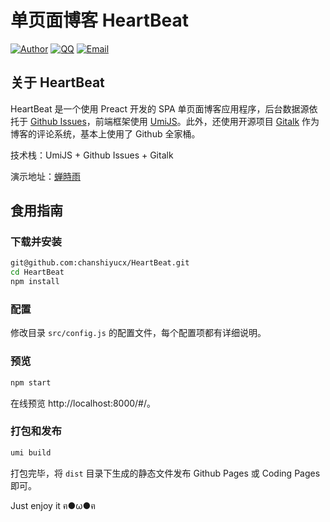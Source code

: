 # 单页面博客 HeartBeat
[![Author](https://img.shields.io/badge/author-chanshiyucx-blue.svg?style=flat-square)](https://chanshiyu.com)
[![QQ](https://img.shields.io/badge/QQ-1124590931-blue.svg?style=flat-square)](http://wpa.qq.com/msgrd?v=3&uin=&site=qq&menu=yes)
[![Email](https://img.shields.io/badge/Emali%20me-me@chanshiyu.com-green.svg?style=flat-square)]()

## 关于 HeartBeat
HeartBeat 是一个使用 Preact 开发的 SPA 单页面博客应用程序，后台数据源依托于 [Github Issues](https://developer.github.com/v3/issues/)，前端框架使用 [UmiJS](https://umijs.org/)。此外，还使用开源项目 [Gitalk](https://github.com/gitalk/gitalk) 作为博客的评论系统，基本上使用了 Github 全家桶。

技术栈：UmiJS + Github Issues + Gitalk

演示地址：[蝉時雨 ](https://chanshiyu.com)  

## 食用指南
### 下载并安装
```bash
git@github.com:chanshiyucx/HeartBeat.git
cd HeartBeat
npm install
```

### 配置
修改目录 `src/config.js` 的配置文件，每个配置项都有详细说明。

### 预览
```bash
npm start
```
在线预览 http://localhost:8000/#/。

### 打包和发布
```bash
umi build
```
打包完毕，将 `dist` 目录下生成的静态文件发布 Github Pages 或 Coding Pages 即可。

Just enjoy it ฅ●ω●ฅ
